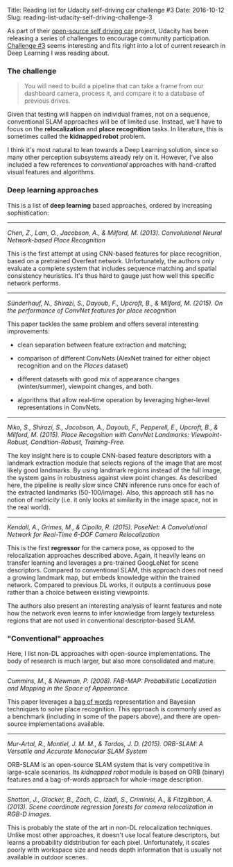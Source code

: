 Title: Reading list for Udacity self-driving car challenge #3
Date: 2016-10-12
Slug: reading-list-udacity-self-driving-challenge-3

As part of their [open-source self driving car](https://www.udacity.com/self-driving-car) project, Udacity has been releasing a series of challenges to encourage community participation. [Challenge #3](https://medium.com/udacity/challenge-3-image-based-localization-5d9cadcff9e7) seems interesting and fits right into a lot of current research in Deep Learning I was reading about.

### The challenge

> You will need to build a pipeline that can take a frame from our dashboard camera, process it, and compare it to a database of previous drives.

Given that testing will happen on individual frames, not on a sequence, conventional SLAM approaches will be of limited use. Instead, we'll have to focus on the **relocalization** and **place recognition** tasks. In literature, this is sometimes called the **kidnapped robot** problem.

I think it's most natural to lean towards a Deep Learning solution, since so many other perception subsystems already rely on it. However, I've also included a few references to *conventional* approaches with hand-crafted visual features and algorithms.

### Deep learning approaches

This is a list of **deep learning** based approaches, ordered by increasing sophistication:

<hr>

*Chen, Z., Lam, O., Jacobson, A., & Milford, M. (2013). Convolutional Neural Network-based Place Recognition*

This is the first attempt at using CNN-based features for place recognition, based on a pretrained Overfeat network. Unfortunately, the authors only evaluate a complete system that includes sequence matching and spatial consistency heuristics. It's thus hard to gauge just how well this specific network performs.

<hr>

*Sünderhauf, N., Shirazi, S., Dayoub, F., Upcroft, B., & Milford, M. (2015). On the performance of ConvNet features for place recognition*

This paper tackles the same problem and offers several interesting improvements:

- clean separation between feature extraction and matching;

- comparison of different ConvNets (AlexNet trained for either object recognition and on the *Places* dataset)

- different datasets with good mix of appearance changes (winter/summer), viewpoint changes, and both.

- algorithms that allow real-time operation by leveraging higher-level representations in ConvNets.

<hr>

*Niko, S., Shirazi, S., Jacobson, A., Dayoub, F., Pepperell, E., Upcroft, B., & Milford, M. (2015). Place Recognition with ConvNet Landmarks: Viewpoint-Robust, Condition-Robust, Training-Free.*

The key insight here is to couple CNN-based feature descriptors with a landmark extraction module that selects regions of the image that are most likely good landmarks. By using landmark regions instead of the full image, the system gains in robustness against view point changes. As described here, the pipeline is really slow since CNN inference runs once for each of the extracted landmarks (50-100/image). Also, this approach still has no notion of *metricity* (i.e. it only looks at similarity in the image space, not in the real world).

<hr>

*Kendall, A., Grimes, M., & Cipolla, R. (2015). PoseNet: A Convolutional Network for Real-Time 6-DOF Camera Relocalization*

This is the first **regressor** for the camera pose, as opposed to the relocalization approaches described above. Again, it heavily leans on transfer learning and leverages a pre-trained GoogLeNet for scene descriptors. Compared to conventional SLAM, this approach does not need a growing landmark map, but embeds knowledge within the trained network. Compared to previous DL works, it outputs a continuous pose rather than a choice between existing viewpoints.

The authors also present an interesting analysis of learnt features and note how the network even learns to infer knowledge from largely textureless regions that are not used in conventional descriptor-based SLAM.

### "Conventional" approaches

Here, I list non-DL approaches with open-source implementations. The body of research is much larger, but also more consolidated and mature.

<hr>

*Cummins, M., & Newman, P. (2008). FAB-MAP: Probabilistic Localization and Mapping in the Space of Appearance.*

This paper leverages a [bag of words](http://nicolovaligi.com/bag-of-words-loop-closure-visual-slam.html) representation and Bayesian techniques to solve place recognition. This approach is commonly used as a benchmark (including in some of the papers above), and there are open-source implementations available.

<hr>

*Mur-Artal, R., Montiel, J. M. M., & Tardos, J. D. (2015). ORB-SLAM: A Versatile and Accurate Monocular SLAM System*

ORB-SLAM is an open-source SLAM system that is very competitive in large-scale scenarios. Its *kidnapped robot* module is based on ORB (binary) features and a bag-of-words approach for whole-image description.

<hr>

*Shotton, J., Glocker, B., Zach, C., Izadi, S., Criminisi, A., & Fitzgibbon, A. (2013). Scene coordinate regression forests for camera relocalization in RGB-D images.*

This is probably the state of the art in non-DL relocalization techniques. Unlike most other approaches, it doesn't use local feature descriptors, but learns a probability didstribution for each pixel. Unfortunately, it scales poorly with workspace size and needs depth information that is usually not available in outdoor scenes.
